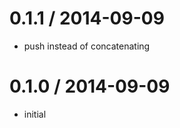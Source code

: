 
0.1.1 / 2014-09-09
==================

 * push instead of concatenating

0.1.0 / 2014-09-09
==================

 * initial
